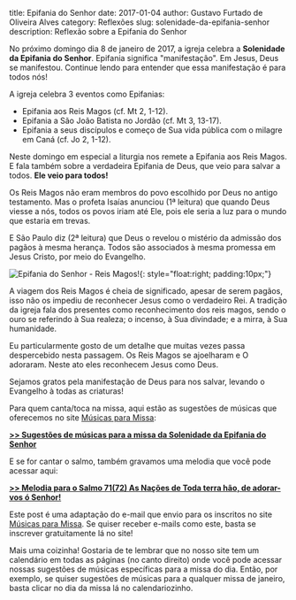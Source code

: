 title: Epifania do Senhor
date: 2017-01-04
author: Gustavo Furtado de Oliveira Alves
category: Reflexões
slug: solenidade-da-epifania-senhor
description: Reflexão sobre a Epifania do Senhor

No próximo domingo dia 8 de janeiro de 2017, a igreja celebra a **Solenidade da Epifania do Senhor**. Epifania significa "manifestação". Em Jesus, Deus se manifestou. Continue lendo para entender que essa manifestação é para todos nós!

A igreja celebra 3 eventos como Epifanias:

* Epifania aos Reis Magos (cf. Mt 2, 1-12).
* Epifania a São João Batista no Jordão (cf. Mt 3, 13-17).
* Epifania a seus discípulos e começo de Sua vida pública com o milagre em Caná (cf. Jo 2, 1-12).

Neste domingo em especial a liturgia nos remete a Epifania aos Reis Magos. E fala também sobre a verdadeira Epifania de Deus, que veio para salvar a todos. **Ele veio para todos!**

Os Reis Magos não eram membros do povo escolhido por Deus no antigo testamento. Mas o profeta Isaías anunciou (1ª leitura) que quando Deus viesse a nós, todos os povos iriam até Ele, pois ele seria a luz para o mundo que estaria em trevas.

E São Paulo diz (2ª leitura) que Deus o revelou o mistério da admissão dos pagãos à mesma herança. Todos são associados à mesma promessa em Jesus Cristo, por meio do Evangelho.

![Epifania do Senhor - Reis Magos!](https://static.musicasparamissa.com.br/images/diasLiturgicos/epifania-do-senhor.jpg){: style="float:right; padding:10px;"}

A viagem dos Reis Magos é cheia de significado, apesar de serem pagãos, isso não os impediu de reconhecer Jesus como o verdadeiro Rei. A tradição da igreja fala dos presentes como reconhecimento dos reis magos, sendo o ouro se referindo à Sua realeza; o incenso, à Sua divindade; e a mirra, à Sua humanidade.

Eu particularmente gosto de um detalhe que muitas vezes passa despercebido nesta passagem. Os Reis Magos se ajoelharam e O adoraram. Neste ato eles reconhecem Jesus como Deus.

Sejamos gratos pela manifestação de Deus para nos salvar, levando o Evangelho à todas as criaturas!

Para quem canta/toca na missa, aqui estão as sugestões de músicas que oferecemos no site [Músicas para Missa](http://www.musicasparamissa.com.br/):

[**>> Sugestões de músicas para a missa da Solenidade da Epifania do Senhor**](http://www.musicasparamissa.com.br/sugestoes-para/solenidade-da-epifania-senhor/)

E se for cantar o salmo, também gravamos uma melodia que você pode acessar aqui:

[**>> Melodia para o Salmo 71(72) As Nações de Toda terra hão, de adorar-vos ó Senhor!**](http://www.musicasparamissa.com.br/musica/salmo-71-72-as-nacoes-de-toda-a-terra-hao-de-adorar-vos-o-senhor/)

Este post é uma adaptação do e-mail que envio para os inscritos no site [Músicas para Missa](http://www.musicasparamissa.com.br/). Se quiser receber e-mails como este, basta se inscrever gratuitamente lá no site!

Mais uma coizinha! Gostaria de te lembrar que no nosso site tem um calendário em todas as páginas (no canto direito) onde você pode acessar nossas sugestões de músicas específicas para a missa do dia. Então, por exemplo, se quiser sugestões de músicas para a qualquer missa de janeiro, basta clicar no dia da missa lá no calendariozinho.
